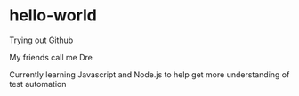 # hello-world

Trying out Github

My friends call me Dre


Currently learning Javascript and Node.js to help get more understanding of test automation
